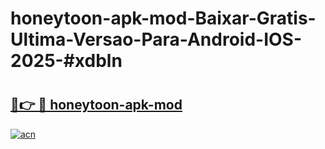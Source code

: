 # honeytoon-apk-mod-Baixar-Gratis-Ultima-Versao-Para-Android-IOS-2025-#xdbln

# <h2><a href="https://ainizakaria.my?title=honeytoon-apk-mod&ref=25M">🔗👉 🔴 honeytoon-apk-mod</a></h2>

[![acn](https://github.com/user-attachments/assets/0f9c940e-d8b0-45ae-aac7-cd30a18b3e1c)](https://ainizakaria.my?title=honeytoon-apk-mod&ref=25M)

